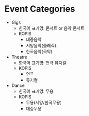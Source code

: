 # Event Categories

- Gigs
  - 한국어 표기명: 콘서트 or 음악 콘서트
  - KOPIS
    - 대중음악
    - 서양음악(클래식)
    - 한국음악(국악)
- Theatre
  - 한국어 표기명: 연극 뮤지컬
  - KOPIS
    - 연극
    - 뮤지컬
- Dance
  - 한국어 표기명: 무용
  - KOPIS
    - 무용(서양/한국무용)
    - 대중무용
